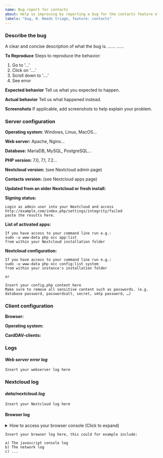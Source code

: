 ```yaml
---
name: Bug report for contacts
about: Help us improving by reporting a bug for the contacts feature of this app
labels: "bug, 0. Needs triage, feature: contacts"
---
```


<!--
Thanks for reporting issues back to Nextcloud! This is the issue tracker of Nextcloud, if you have any support question please check out https://nextcloud.com/support

To make it possible for us to help you please fill out below information carefully. 
You can also use the Issue Template application to prefill most of the required information: https://apps.nextcloud.com/apps/issuetemplate

⚠ Please report only issues corresponding to the contacts app for Nextcloud ⚠

Migration and CardDAV issues belong in the server repo!
https://github.com/nextcloud/server/issues

If you have any questions, head over to https://help.nextcloud.com/c/apps/contacts
__________________________________________________________________

Note that Nextcloud is an open source project backed by Nextcloud GmbH. Most of our volunteers are home users and thus primarily care about issues that affect home users. Our paid engineers prioritize issues of our customers. If you are neither a home user nor a customer, consider paying somebody to fix your issue, do it yourself or become a customer.
-->

### Describe the bug
A clear and concise description of what the bug is.
......
......

**To Reproduce**
Steps to reproduce the behavior:
1. Go to '...'
2. Click on '....'
3. Scroll down to '....'
4. See error

**Expected behavior**
Tell us what you expected to happen.

**Actual behavior**
Tell us what happened instead.

**Screenshots**
If applicable, add screenshots to help explain your problem.

### Server configuration
<!--
You can use the Issue Template application to prefill most of the required information: https://apps.nextcloud.com/apps/issuetemplate
-->

**Operating system**: Windows, Linux, MacOS...

**Web server:** Apache, Nginx...

**Database:** MariaDB, MySQL, PostgreSQL... 

**PHP version:** 7.0, 7.1, 7.2...

**Nextcloud version:** (see Nextcloud admin page)

**Contacts version:** (see Nextcloud apps page)

**Updated from an older Nextcloud or fresh install:**

**Signing status:**
```
Login as admin user into your Nextcloud and access 
http://example.com/index.php/settings/integrity/failed 
paste the results here.
```

**List of activated apps:**
```
If you have access to your command line run e.g.:
sudo -u www-data php occ app:list
from within your Nextcloud installation folder
```

**Nextcloud configuration:**
```
If you have access to your command line run e.g.:
sudo -u www-data php occ config:list system
from within your instance's installation folder

or

Insert your config.php content here
Make sure to remove all sensitive content such as passwords. (e.g. database password, passwordsalt, secret, smtp password, …)
```

### Client configuration
**Browser:**

**Operating system:**

**CardDAV-clients:**

### Logs
#### *Web server error log*
```
Insert your webserver log here
```

### Nextcloud log
#### *data/nextcloud.log*
```
Insert your Nextcloud log here
```

#### Browser log
<details>
<summary>How to access your browser console (Click to expand)</summary>

# Chrome
- Press either CTRL + SHIFT + J to open the “console” tab of the Developer Tools.
- Alternative method:
    1. Press either CTRL + SHIFT + I or F12 to open the Developer Tools.
    2. Click the “console” tab.

# Safari
- Press CTRL + ALT + I to open the Web Inspector.
- See Chrome’s step 2. (Chrome and Safari have pretty much identical dev tools.)

# IE9
1. Press F12 to open the developer tools.
2. Click the “console” tab.

# Firefox
- Press CTRL + SHIFT + K to open the Web console (COMMAND + SHIFT + K on Macs).
- or, if Firebug is installed (recommended):
    1. Press F12 to open Firebug.
    2. Click on the “console” tab.

# Opera
1. Press CTRL + SHIFT + I to open Dragonfly.
2. Click on the “console” tab.
</details>

```
Insert your browser log here, this could for example include:

a) The javascript console log
b) The network log 
c) ...
```
